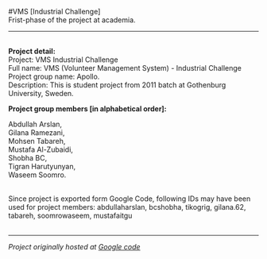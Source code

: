#VMS [Industrial Challenge]
<br>Frist-phase of the project at academia.
<hr>
<br>
<b> Project detail: </b><br>
Project: VMS Industrial Challenge <br>Full name: VMS (Volunteer Management System) - Industrial Challenge <br>
Project group name: Apollo. <br>
Description: This is student project from 2011 batch at Gothenburg University, Sweden.

<b>Project group members [in alphabetical order]:</b> 

Abdullah Arslan, <br>
Gilana Ramezani, <br>
Mohsen Tabareh, <br>
Mustafa Al-Zubaidi,<br>
Shobha BC, <br>
Tigran Harutyunyan, <br>
Waseem Soomro.<br>

<br>Since project is exported form Google Code, following IDs may have been used for project members: abdullaharslan, bcshobha, tikogrig, gilana.62, tabareh, soomrowaseem, mustafaitgu
<br>
<br> <hr>
<i>Project originally hosted at <a href="http://code.google.com/p/industrialchallenge"> Google code </a></i>


